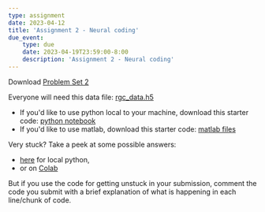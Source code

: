 ```yaml
---
type: assignment
date: 2023-04-12
title: 'Assignment 2 - Neural coding'
due_event: 
    type: due
    date: 2023-04-19T23:59:00-8:00
    description: 'Assignment 2 - Neural coding'
---
```



Download [Problem Set 2](../static_files/problem_sets/PS2_2023.pdf)

Everyone will need this data file: [rgc_data.h5](../static_files/code/rgc_data.h5)
- If you'd like to use python local to your machine, download this starter code: [python notebook](../static_files/code/NEPR208_PS2_Starter_Code.ipynb)
- If you'd like to use matlab, download this starter code: [matlab files](../static_files/code/ps2_matlab.zip)

Very stuck? Take a peek at some possible answers:
- [here](../static_files/code/NEPR208_PS2_Code_To_Get_Unstuck.ipynb) for local python,
- or on [Colab](https://colab.research.google.com/drive/1jz5quQULrj1PHYg5vyxIDooRae7a20VG?usp=sharing)

But if you use the code for getting unstuck in your submission, comment the code you submit with a brief explanation of what is happening in each line/chunk of code.

